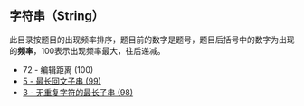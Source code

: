 ## 字符串（String）

此目录按题目的出现频率排序，题目前的数字是题号，题目后括号中的数字为出现的**频率**，100表示出现频率最大，往后递减。



- 72 - 编辑距离 (100)
- [5 - 最长回文子串 (99)](https://github.com/MagicalPiggy/leetcode/blob/master/Medium/String/5%20-%20Longest%20Palindromic%20Substring.md)
- [3 - 无重复字符的最长子串 (98)](https://github.com/MagicalPiggy/leetcode/blob/master/Medium/String/3%20-%20Longest%20Substring%20Without%20Repeating%20Characters.md)

